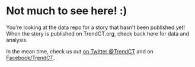 # Not much to see here! :)

You're looking at the data repo for a story that hasn't been published yet! When the story is published on TrendCT.org, check back here for data and analysis.

In the mean time, check us out <a href="http://twitter.com/trendct">on Twitter @TrendCT</a> and on <a href="https://www.facebook.com/trendct">Facebook/TrendCT</a>.